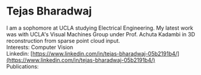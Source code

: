 # Tejas Bharadwaj <br>

I am a sophomore at UCLA studying Electrical Engineering. My latest work was with UCLA's Visual Machines Group under Prof. Achuta Kadambi in 3D reconstruction from sparse point cloud input. <br>
Interests: Computer Vision <br>
Linkedin: [https://www.linkedin.com/in/tejas-bharadwaj-05b2191b4/](https://www.linkedin.com/in/tejas-bharadwaj-05b2191b4/) <br>
Publications:
